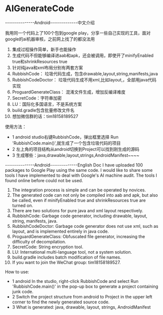 # AIGenerateCode

---------------Android--------------中文介绍

我用同一个代码上了100个包到google play，分享一些自己实现的工具，面对google的ai机器审核，之前网上找了的都没法用

1. 集成过程操作简单，新手也能操作
2. 生成代码不但能够编译进aab和apk，还会被调用，即使开了minifyEnabled true和shrinkResources true
3. 针对纯java和xml布局分别有两套方案
4. RubbishCode： 垃圾代码生成，包含drawable,layout,string,manifests,java
5. RubbishCodeDoctor： 垃圾代码生成不用xml,比如layout,，全部用java代码实现
6. ProguardGenerateClass： 混淆文件生成，增加反编译难度
7. SecretCode：字符串加密
8. LU：国际化多国语言，不是系统方案
9. build.gradle包含批量修改文件名
10. 想加微信群的话：tim18158189527

   使用方法：
*    1 android studio右键RubbishCode，弹出框里选择 Run 'RubbishCode.main()',就生成了一个包含垃圾代码的项目
*    2 左上角的项目结构从android切换到Project可以找到刚生成的源码
*    3 生成哪些：java,drawable,layout,strings,AndroidManifest~~~~


---------------Android--------------English Doc
I have uploaded 100 packages to Google Play using the same code. I would like to share some tools I have implemented to deal with Google's AI machine audit. The tools I found online before could not be used.

1. The integration process is simple and can be operated by novices.
2. The generated code can not only be compiled into aab and apk, but also be called, even if minifyEnabled true and shrinkResources true are turned on.
3. There are two solutions for pure java and xml layout respectively.
4. RubbishCode: Garbage code generator, including drawable, layout, string, manifests, java.
5. RubbishCodeDoctor: Garbage code generator does not use xml, such as layout, and is implemented entirely in java code.
6. ProguardGenerateClass: Obfuscated file generator, increasing the difficulty of decompilation.
7. SecretCode: String encryption tool.
8. LU: International multi-language tool, not a system solution.
9. build.gradle includes batch modification of file names.
10. If you want to join the WeChat group: tim18158189527.

How to use:

* 1 android In the studio, right-click RubbishCode and select Run 'RubbishCode.main()' in the pop-up box to generate a project containing junk code.
* 2 Switch the project structure from android to Project in the upper left corner to find the newly generated source code.
* 3 What is generated: java, drawable, layout, strings, AndroidManifest